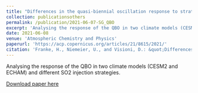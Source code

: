 ```yaml
---
title: "Differences in the quasi-biennial oscillation response to stratospheric aerosol modification depending on injection strategy and species"
collection: publicationsothers
permalink: /publication/2021-06-07-SG_QBO
excerpt: 'Analysing the response of the QBO in two climate models (CESM2 and ECHAM) and different SO2 injection strategies'
date: 2021-06-08
venue: 'Atmospheric Chemistry and Physics'
paperurl: 'https://acp.copernicus.org/articles/21/8615/2021/'
citation: 'Franke, H., Niemeier, U., and Visioni, D.: &quot;Differences in the quasi-biennial oscillation response to stratospheric aerosol modification depending on injection strategy and species&quot;, Atmos. Chem. Phys., 21, 8615?8635, https://doi.org/10.5194/acp-21-8615-2021, 2021.'
---
```


Analysing the response of the QBO in two climate models (CESM2 and ECHAM) and different SO2 injection strategies.

[Download paper here](https://acp.copernicus.org/articles/21/8615/2021/)

